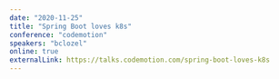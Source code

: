 ```yaml
---
date: "2020-11-25"
title: "Spring Boot loves k8s"
conference: "codemotion"
speakers: "bclozel"
online: true
externalLink: https://talks.codemotion.com/spring-boot-loves-k8s
---
```

